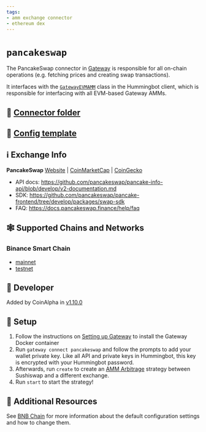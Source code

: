 ```yaml
---
tags:
- amm exchange connector
- ethereum dex
---
```


# `pancakeswap`

The PancakeSwap connector in [Gateway](/gateway) is responsible for all on-chain operations (e.g. fetching prices and creating swap transactions).

It interfaces with the [`GatewayEVMAMM`](https://github.com/hummingbot/hummingbot/blob/master/hummingbot/connector/gateway_EVM_AMM.py) class in the Hummingbot client, which is responsible for interfacing with all EVM-based Gateway AMMs.

## 📁 [Connector folder](https://github.com/hummingbot/hummingbot/tree/master/gateway/src/connectors/pancakeswap)

## 📁 [Config template](https://github.com/hummingbot/hummingbot/blob/master/gateway/src/templates/pancakeswap.yml)

## ℹ️ Exchange Info

**PancakeSwap** [Website](https://pancakeswap.finance/) | [CoinMarketCap](https://coinmarketcap.com/currencies/pancakeswap/) | [CoinGecko](https://www.coingecko.com/en/exchanges/pancakeswap)

* API docs: https://github.com/pancakeswap/pancake-info-api/blob/develop/v2-documentation.md
* SDK: https://github.com/pancakeswap/pancake-frontend/tree/develop/packages/swap-sdk
* FAQ: https://docs.pancakeswap.finance/help/faq

## 🕸️ Supported Chains and Networks

### Binance Smart Chain

* [mainnet](/gateway/chains/bnb-chain)
* [testnet](/gateway/chains/bnb-chain)

## 👷 Developer

Added by CoinAlpha in [v1.10.0](/release-notes/1.10.0/)

## 🔑 Setup

1. Follow the instructions on [Setting up Gateway](/gateway/setup) to install the Gateway Docker container
2. Run `gateway connect pancakeswap` and follow the prompts to add your wallet private key. Like all API and private keys in Hummingbot, this key is encrypted with your Hummingbot password.
3. Afterwards, run `create` to create an [AMM Arbitrage](/strategies/amm-arbitrage/) strategy between Sushiswap and a different exchange.
4. Run `start` to start the strategy!

## 📘 Additional Resources

See [BNB Chain](/gateway/chains/bnb-chain) for more information about the default configuration settings and how to change them.
